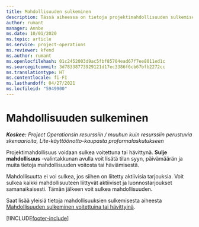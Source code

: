 ```yaml
---
title: Mahdollisuuden sulkeminen
description: Tässä aiheessa on tietoja projektimahdollisuuden sulkemisesta.
author: rumant
manager: Annbe
ms.date: 10/01/2020
ms.topic: article
ms.service: project-operations
ms.reviewer: kfend
ms.author: rumant
ms.openlocfilehash: 01c2452003d9ac5fbf85704ead67f7ee8011ed1c
ms.sourcegitcommit: 3d78338773929121d17ec3386f6cb67bfb2272cc
ms.translationtype: HT
ms.contentlocale: fi-FI
ms.lasthandoff: 04/27/2021
ms.locfileid: "5949900"
---
```

# <a name="close-an-opportunity"></a>Mahdollisuuden sulkeminen

_**Koskee:** Project Operationsin resurssiin / muuhun kuin resurssiin perustuvia skenaarioita, Lite-käyttöönotto-kaupasta proformalaskutukseen_

Projektimahdollisuus voidaan sulkea voitettuna tai hävittynä. **Sulje mahdollisuus** -valintakkunan avulla voit lisätä tilan syyn, päivämäärän ja muita tietoja mahdollisuuden voitosta tai häviämisestä.

Mahdollisuutta ei voi sulkea, jos siihen on liitetty aktiivisia tarjouksia. Voit sulkea kaikki mahdollisuuteen liittyvät aktiiviset ja luonnostarjoukset samanaikaisesti. Tämän jälkeen voit sulkea mahdollisuuden.

Saat lisää yleisiä tietoja mahdollisuuksien sulkemisesta aiheesta [Mahdollisuuden sulkeminen voitettuina tai hävittyinä](/dynamics365/sales-enterprise/close-opportunity-won-lost-sales).


[!INCLUDE[footer-include](../includes/footer-banner.md)]